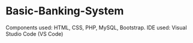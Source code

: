 # Basic-Banking-System
Components used: HTML, CSS, PHP, MySQL, Bootstrap.  IDE used: Visual Studio Code (VS Code)
